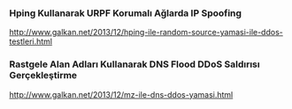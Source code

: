 ### Hping Kullanarak URPF Korumalı Ağlarda IP Spoofing
http://www.galkan.net/2013/12/hping-ile-random-source-yamasi-ile-ddos-testleri.html

### Rastgele Alan Adları Kullanarak DNS Flood DDoS Saldırısı Gerçekleştirme
http://www.galkan.net/2013/12/mz-ile-dns-ddos-yamasi.html

